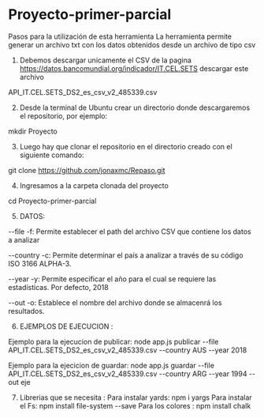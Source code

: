 # Proyecto-primer-parcial
Pasos para la utilización de esta herramienta
La herramienta permite generar un archivo txt con los datos obtenidos desde un archivo de tipo csv

1. Debemos descargar unicamente el CSV de la pagina https://datos.bancomundial.org/indicador/IT.CEL.SETS 
descargar este archivo

API_IT.CEL.SETS_DS2_es_csv_v2_485339.csv

2. Desde la terminal de Ubuntu crear un directorio donde descargaremos el repositorio, por ejemplo:

mkdir Proyecto

3. Luego hay que clonar el repositorio en el directorio creado con el siguiente comando:

git clone https://github.com/jonaxmc/Repaso.git

4. Ingresamos a la carpeta clonada del proyecto 

cd Proyecto-primer-parcial

5. DATOS:

--file -f: Permite establecer el path del archivo CSV que
contiene los datos a analizar

--country -c: Permite determinar el país a analizar a través
de su código ISO 3166 ALPHA-3.

--year -y: Permite especificar el año para el cual se
requiere las estadísticas. Por defecto, 2018


--out -o: Establece el nombre del archivo donde se almacenrá
los resultados.

6. EJEMPLOS DE EJECUCION :

Ejemplo para la ejecucion de publicar: 
node app.js publicar  --file API_IT.CEL.SETS_DS2_es_csv_v2_485339.csv --country AUS --year 2018

Ejemplo para la ejecicion de guardar:
node app.js guardar --file API_IT.CEL.SETS_DS2_es_csv_v2_485339.csv --country ARG  --year 1994  --out eje

7. Librerias que se necesita :
Para instalar yards:
npm i yargs
Para instalar el Fs:
npm install file-system --save
Para los colores :
npm install chalk